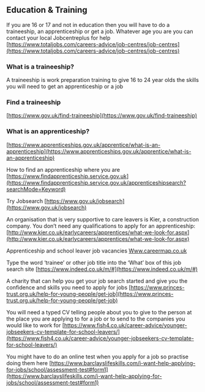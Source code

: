 ## Education & Training

If you are 16 or 17 and not in education then you will have to do a traineeship, an apprenticeship or get a job. Whatever age you are you can contact your local Jobcentreplus for help
[https://www.totaljobs.com/careers-advice/job-centres/job-centres](https://www.totaljobs.com/careers-advice/job-centres/job-centres)

### What is a traineeship?

A traineeship is work preparation training to give 16 to 24 year olds the skills you will need to get an apprenticeship or a job

### Find a traineeship
[https://www.gov.uk/find-traineeship](https://www.gov.uk/find-traineeship)

### What is an apprenticeship?
[https://www.apprenticeships.gov.uk/apprentice/what-is-an-apprenticeship](https://www.apprenticeships.gov.uk/apprentice/what-is-an-apprenticeship)


How to find an apprenticeship where you are [https://www.findapprenticeship.service.gov.uk](https://www.findapprenticeship.service.gov.uk/apprenticeshipsearch?searchMode=Keyword)

Try Jobsearch [https://www.gov.uk/jobsearch](https://www.gov.uk/jobsearch)

 An organisation that is very supportive to care leavers is Kier, a construction company. You don’t need any qualifications to apply for an apprenticeship:
[http://www.kier.co.uk/earlycareers/apprentices/what-we-look-for.aspx](http://www.kier.co.uk/earlycareers/apprentices/what-we-look-for.aspx)

Apprenticeship and school leaver job vacancies
[Www.careermap.co.uk](Www.careermap.co.uk)

Type the word ‘trainee’ or other job title into the ‘What’ box of this job search site
[https://www.indeed.co.uk/m/#](https://www.indeed.co.uk/m/#)

A charity that can help you get your job search started and give you the confidence and skills you need to apply for jobs
[https://www.princes-trust.org.uk/help-for-young-people/get-job](https://www.princes-trust.org.uk/help-for-young-people/get-job)

You will need a typed CV telling people about you to give to the person at the place you are applying to for a job or to send to the companies you would like to work for
[https://www.fish4.co.uk/career-advice/younger-jobseekers-cv-template-for-school-leavers/](https://www.fish4.co.uk/career-advice/younger-jobseekers-cv-template-for-school-leavers/)

You might have to do an online test when you apply for a job so practise doing them here
[https://www.barclayslifeskills.com/i-want-help-applying-for-jobs/school/assessment-test#form1](https://www.barclayslifeskills.com/i-want-help-applying-for-jobs/school/assessment-test#form1)

